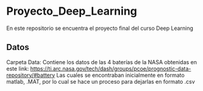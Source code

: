 # Proyecto_Deep_Learning

En este repositorio se encuentra el proyecto final del curso Deep Learning

## Datos
Carpeta Data: Contiene los datos de las 4 baterías de la NASA obtenidas en este link:
https://ti.arc.nasa.gov/tech/dash/groups/pcoe/prognostic-data-repository/#battery
Las cuales se encontraban inicialmente en formato matlab, .MAT, por lo cual se hace un proceso para dejarlas en formato .csv
